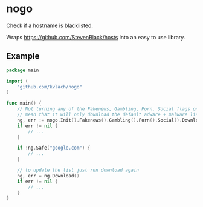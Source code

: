 # nogo

Check if a hostname is blacklisted.

Wraps https://github.com/StevenBlack/hosts into an easy to use library.

## Example

```go
package main

import (
	"github.com/kvlach/nogo"
)

func main() {
	// Not turning any of the Fakenews, Gambling, Porn, Social flags on will
	// mean that it will only download the default adware + malware list
	ng, err := nogo.Init().Fakenews().Gambling().Porn().Social().Download()
	if err != nil {
		// ...
	}

	if !ng.Safe("google.com") {
		// ...
	}

	// to update the list just run download again
	ng, err = ng.Download()
	if err != nil {
		// ...
	}
}
```

